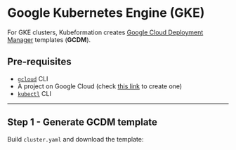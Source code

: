 # Google Kubernetes Engine (GKE)

For GKE clusters, Kubeformation creates [Google Cloud Deployment
Manager](https://cloud.google.com/deployment-manager/) templates (**GCDM**).

## Pre-requisites

- [`gcloud`](https://cloud.google.com/sdk/gcloud/) CLI
- A project on Google Cloud (check [this
  link](https://cloud.google.com/resource-manager/docs/creating-managing-projects)
  to create one)
- [`kubectl`](https://kubernetes.io/docs/tasks/tools/install-kubectl/) CLI

---

## Step 1 - Generate GCDM template

Build `cluster.yaml` and download the template:
